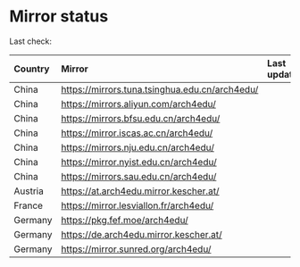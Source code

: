 <script src="./time.js"></script>
# Mirror status
Last check: <script type="text/javascript">localize(1698121197.122725);</script>

|Country|Mirror|Last update|
|:------|:-----|:----------|
|China|https://mirrors.tuna.tsinghua.edu.cn/arch4edu/|<script type="text/javascript">localize(1698086042);</script>|
|China|https://mirrors.aliyun.com/arch4edu/|<script type="text/javascript">localize(1698086042);</script>|
|China|https://mirrors.bfsu.edu.cn/arch4edu/|<script type="text/javascript">localize(1698086042);</script>|
|China|https://mirror.iscas.ac.cn/arch4edu/|<script type="text/javascript">localize(1698086042);</script>|
|China|https://mirrors.nju.edu.cn/arch4edu/|<script type="text/javascript">localize(1698086042);</script>|
|China|https://mirror.nyist.edu.cn/arch4edu/|<script type="text/javascript">localize(1698086042);</script>|
|China|https://mirrors.sau.edu.cn/arch4edu/|<script type="text/javascript">localize(1698086042);</script>|
|Austria|https://at.arch4edu.mirror.kescher.at/|<script type="text/javascript">localize(1698086042);</script>|
|France|https://mirror.lesviallon.fr/arch4edu/|<script type="text/javascript">localize(1698086042);</script>|
|Germany|https://pkg.fef.moe/arch4edu/|<script type="text/javascript">localize(1698086042);</script>|
|Germany|https://de.arch4edu.mirror.kescher.at/|<script type="text/javascript">localize(1698086042);</script>|
|Germany|https://mirror.sunred.org/arch4edu/|<script type="text/javascript">localize(1698086042);</script>|

<script src="./tablefilter/tablefilter.js"></script>
<script src="./table.js"></script>